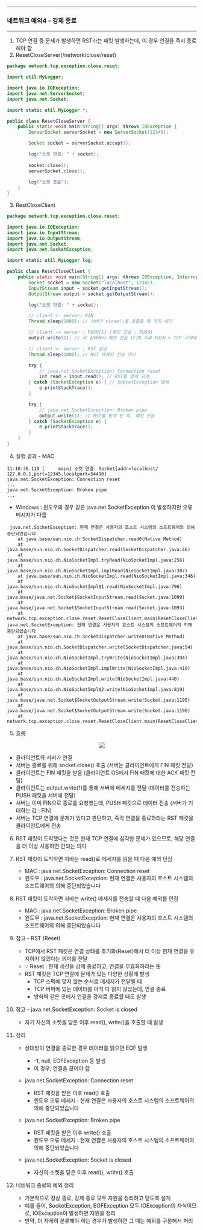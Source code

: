 -----
### 네트워크 예외4 - 강제 종료
-----
1. TCP 연결 중 문제가 발생하면 RST라는 패킷 발생하는데, 이 경우 연결을 즉시 종료해야 함
2. ResetCloseServer(/network/close/reset)
```java
package network.tcp.exception.close.reset;

import util.MyLogger;

import java.io.IOException;
import java.net.ServerSocket;
import java.net.Socket;

import static util.MyLogger.*;

public class ResetCloseServer {
    public static void main(String[] args) throws IOException {
        ServerSocket serverSocket = new ServerSocket(12345);

        Socket socket = serverSocket.accept();

        log("소켓 연결: " + socket);
        
        socket.close();
        serverSocket.close();
        
        log("소켓 종료");
    }
}
```

3. RestCloseClient
```java
package network.tcp.exception.close.reset;

import java.io.IOException;
import java.io.InputStream;
import java.io.OutputStream;
import java.net.Socket;
import java.net.SocketException;

import static util.MyLogger.log;

public class ResetCloseClient {
    public static void main(String[] args) throws IOException, InterruptedException {
        Socket socket = new Socket("localhost", 12345);
        InputStream input = socket.getInputStream();
        OutputStream output = socket.getOutputStream();

        log("소켓 연결: " + socket);

        // client <- server: FIN
        Thread.sleep(1000); // 서버가 close()를 호출할 때 까지 대기

        // client -> server : PUSH[1] (패킷 전송 : PUSH)
        output.write(1); // 이 상태에서 패킷 전송 (FIN 이후 PUSH > TCP 규약에서 벗어남)

        // client <- server : RST 응답
        Thread.sleep(1000); // RST 메세지 전송 대기

        try {
            // java.net.SocketException: Connection reset
            int read = input.read(); // RST를 받게 되면,
        } catch (SocketException e) { // SokcetException 발생
            e.printStackTrace();
        }

        try {
            // java.net.SocketException: Broken pipe
            output.write(1); // RST를 받게 된 후, 패킷 전송
        } catch (SocketException e) { 
            e.printStackTrace();
        }
    }
}
```

4. 실행 결과 - MAC
```
11:10:36.119 [     main] 소캣 연결: Socket[addr=localhost/ 127.0.0.1,port=12345,localport=54490]
java.net.SocketException: Connection reset
...
java.net.SocketException: Broken pipe
...
```
  - Windows : 윈도우의 경우 같은 java.net.SocketException 이 발생하지만 오류 메시지가 다름
```
 java.net.SocketException: 현재 연결은 사용자의 호스트 시스템의 소프트웨어의 의해 중단되었습니다
	at java.base/sun.nio.ch.SocketDispatcher.read0(Native Method)
	at java.base/sun.nio.ch.SocketDispatcher.read(SocketDispatcher.java:46)
	at java.base/sun.nio.ch.NioSocketImpl.tryRead(NioSocketImpl.java:256)
	at java.base/sun.nio.ch.NioSocketImpl.implRead(NioSocketImpl.java:307)
	at java.base/sun.nio.ch.NioSocketImpl.read(NioSocketImpl.java:346)
	at java.base/sun.nio.ch.NioSocketImpl$1.read(NioSocketImpl.java:796)
	at java.base/java.net.Socket$SocketInputStream.read(Socket.java:1099)
	at java.base/java.net.Socket$SocketInputStream.read(Socket.java:1093)
	at network.tcp.exception.close.reset.ResetCloseClient.main(ResetCloseClient.java:29)
java.net.SocketException: 현재 연결은 사용자의 호스트 시스템의 소프트웨어의 의해 중단되었습니다
	at java.base/sun.nio.ch.SocketDispatcher.write0(Native Method)
	at java.base/sun.nio.ch.SocketDispatcher.write(SocketDispatcher.java:54)
	at java.base/sun.nio.ch.NioSocketImpl.tryWrite(NioSocketImpl.java:394)
	at java.base/sun.nio.ch.NioSocketImpl.implWrite(NioSocketImpl.java:410)
	at java.base/sun.nio.ch.NioSocketImpl.write(NioSocketImpl.java:440)
	at java.base/sun.nio.ch.NioSocketImpl$2.write(NioSocketImpl.java:819)
	at java.base/java.net.Socket$SocketOutputStream.write(Socket.java:1195)
	at java.base/java.net.Socket$SocketOutputStream.write(Socket.java:1190)
	at network.tcp.exception.close.reset.ResetCloseClient.main(ResetCloseClient.java:35)
```

5. 흐름
<div align="center">
<img src="https://github.com/user-attachments/assets/15ae1024-0aa5-4c7c-81e5-970bee65b888">
</div>

  - 클라이언트와 서버가 연결
  - 서버는 종료를 위해 socket.close() 호출 (서버는 클라이언트에게 FIN 패킷 전달)
  - 클라이언트는 FIN 패킷을 받음 (클라이언트 OS에서 FIN 패킷에 대한 ACK 패킷 전달)
  - 클라이언트는 output.write(1)를 통해 서버에 메세지를 전달 (데이터를 전송하는 PUSH 패킷을 서버에 전달)
  - 서버는 이미 FIN으로 종료를 요청했는데, PUSH 패킷으로 데이터 전송 (서버가 기대하는 값 : FIN)
  - 서버는 TCP 연결에 문제가 있다고 판단하고, 즉각 연결을 종료하라는 RST 패킷을 클라이언트에게 전송

6. RST 패킷이 도착했다는 것은 현재 TCP 연결에 심각한 문제가 있으므로, 해당 연결을 더 이상 사용하면 안되는 의미
7. RST 패킷이 도착하면 자바는 read()로 메세지를 읽을 때 다음 예외 던짐
   - MAC : java.net.SocketException: Connection reset
   - 윈도우 : java.net.SocketException: 현재 연결은 사용자의 호스트 시스템의 소프트웨어의 의해 중단되었습니다

8. RST 패킷이 도착하면 자바는 write() 메세지를 전송할 때 다음 예외를 던짐
   - MAC : java.net.SocketException: Broken pipe
   - 윈도우 : java.net.SocketException: 현재 연결은 사용자의 호스트 시스템의 소프트웨어의 의해 중단되었습니다

9. 참고 - RST (Reset)
   - TCP에서 RST 패킷은 연결 상태를 초기화(Reset)해서 더 이상 현재 연결을 유지하지 않겠다는 의미를 전달
   - 💡 Reset : 현재 세션을 강제 종료하고, 연결을 무효화하라는 뜻
   - RST 패킷은 TCP 연결에 문제가 있는 다양한 상황에 발생
     + TCP 스펙에 맞지 않는 순서로 메세지가 전달될 때
     + TCP 버퍼에 있는 데이터를 아직 다 읽지 않았는데, 연결 종료
     + 방화벽 같은 곳에서 연결을 강제로 종료할 때도 발생

10. 참고 - java.net.SocketException: Socket is closed
    - 자기 자신의 소켓을 당은 이후 read(), write()을 호출할 때 발생

11. 정리
    - 상대방이 연결을 종료한 경우 데이터를 읽으면 EOF 발생
      + -1, null, EOFException 등 발생
      + 이 경우, 연결을 끊어야 함

    - java.net.SocketException: Connection reset
      + RST 패킷을 받은 이후 read() 호출
      + 윈도우 오류 메세지 : 현재 연결은 사용자의 호스트 시스템의 소프트웨어의 의해 중단되었습니다
     
    - java.net.SocketException: Broken pipe
      + RST 패킷을 받은 이후 write() 호출
      + 윈도우 오류 메세지 : 현재 연결은 사용자의 호스트 시스템의 소프트웨어의 의해 중단되었습니다

    - java.net.SocketException: Socket is closed
      + 자신의 소켓을 닫은 이후 read(), write() 호출

12. 네트워크 종료와 예외 정리
    - 기본적으로 정상 종료, 강제 종료 모두 자원을 정리하고 닫도록 설계
    - 예를 들어, SocketException, EOFException 모두 IOException의 자식이므로, IOException이 발생하면 자원을 정리
    - 만약, 더 자세히 분류해야 하는 경우가 발생하면 그 때는 예외를 구분해서 처리
